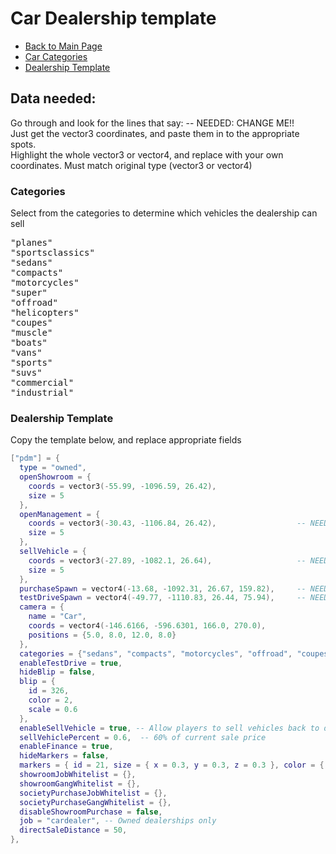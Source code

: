 # Car Dealership template
- [Back to Main Page](../README.md#alcatraz-templates)  
- [Car Categories](#categories)
- [Dealership Template](#dealership-template)

## Data needed:
Go through and look for the lines that say: -- NEEDED: CHANGE ME!!  
Just get the vector3 coordinates, and paste them in to the appropriate spots.  
Highlight the whole vector3 or vector4, and replace with your own coordinates. Must match original type (vector3 or vector4)  

### Categories
Select from the categories to determine which vehicles the dealership can sell
<pre>
"planes"  
"sportsclassics"  
"sedans"  
"compacts"  
"motorcycles"  
"super"  
"offroad"  
"helicopters"  
"coupes"  
"muscle"  
"boats"  
"vans"  
"sports"  
"suvs"  
"commercial"  
"industrial"  
</pre>

### Dealership Template
Copy the template below, and replace appropriate fields  
```lua
["pdm"] = {
  type = "owned",
  openShowroom = {
    coords = vector3(-55.99, -1096.59, 26.42),
    size = 5
  },
  openManagement = {
    coords = vector3(-30.43, -1106.84, 26.42),                  -- NEEDED: CHANGE ME!! This is the Car Dealers boss menu location
    size = 5
  },
  sellVehicle = {
    coords = vector3(-27.89, -1082.1, 26.64),                   -- NEEDED: CHANGE ME!! This is where customers can sell their car back
    size = 5
  },
  purchaseSpawn = vector4(-13.68, -1092.31, 26.67, 159.82),     -- NEEDED: CHANGE ME!! Where a newly purchased vehicle will spawn
  testDriveSpawn = vector4(-49.77, -1110.83, 26.44, 75.94),     -- NEEDED: CHANGE ME!! Test drive spawn location
  camera = {
    name = "Car",
    coords = vector4(-146.6166, -596.6301, 166.0, 270.0),
    positions = {5.0, 8.0, 12.0, 8.0}
  },
  categories = {"sedans", "compacts", "motorcycles", "offroad", "coupes", "muscle", "suvs", "sportsclassics"},    -- NEEDED: CHANGE ME!! Refer to list of categories above
  enableTestDrive = true,
  hideBlip = false,
  blip = {
    id = 326,
    color = 2,
    scale = 0.6
  },
  enableSellVehicle = true, -- Allow players to sell vehicles back to dealer
  sellVehiclePercent = 0.6,  -- 60% of current sale price
  enableFinance = true,
  hideMarkers = false,
  markers = { id = 21, size = { x = 0.3, y = 0.3, z = 0.3 }, color = { r = 255, g = 255, b = 255, a = 120 }, bobUpAndDown = 0, faceCamera = 0, rotate = 1, drawOnEnts = 0 },
  showroomJobWhitelist = {},
  showroomGangWhitelist = {},
  societyPurchaseJobWhitelist = {},
  societyPurchaseGangWhitelist = {},
  disableShowroomPurchase = false,
  job = "cardealer", -- Owned dealerships only
  directSaleDistance = 50,
},
```
